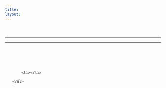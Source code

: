 ```yaml
---
title:
layout:
---
```

# 

<div class="infobox box text-center">
    <img src="" alt="" />
    <hr />
    <div class="row section-text text-left">
        <div class="col">
        <p><strong></strong></p>
        </div>
        <div class="col">
        <p><a href=""></a></p>
        </div>
    </div>
    <hr />
    <recipe></recipe>
</div>

<br />  


## 



<br />

<div class="row">
  <div class="col-sm-12 col-md">
    <img src="" class="img-fluid mx-auto" alt="">
  </div>
  <div class="col-sm-12 col-md">
    <p>   </p>
    <ul>
      
        <li></li>
      
    </ul>
  </div>
</div>
